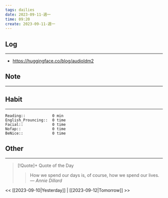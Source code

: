 ```yaml
---
tags: dailies  
date: 2023-09-11-週一
time: 09:20
create: 2023-09-11-週一
---
```


## Log
---
- https://huggingface.co/blog/audioldm2
## Note
---

## Habit
---
```
Reading::            0 min
English_Prouncing::  0 time
Facial::             0 time
Nofap::              0 time
BeNice::             0 time

```
## Other
---

> [!Quote]+ Quote of the Day
> > How we spend our days is, of course, how we spend our lives.
> — <cite>Annie Dillard</cite>

<< [[2023-09-10|Yesterday]] | [[2023-09-12|Tomorrow]] >>